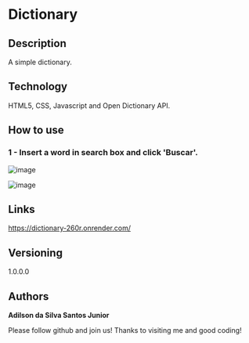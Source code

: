 # Dictionary

## Description 

A simple dictionary.

## Technology 

HTML5, CSS, Javascript and Open Dictionary API.

## How to use

### 1 - Insert a word in search box and click 'Buscar'.

![image](https://github.com/user-attachments/assets/17a0239f-c4c4-455c-8793-8d67a2d2f788)

![image](https://github.com/user-attachments/assets/9d2eac8f-649c-4c6b-a51b-5410835cde32)


## Links

https://dictionary-260r.onrender.com/
   
## Versioning

1.0.0.0

## Authors

**Adilson da Silva Santos Junior** 

Please follow github and join us!
Thanks to visiting me and good coding!
